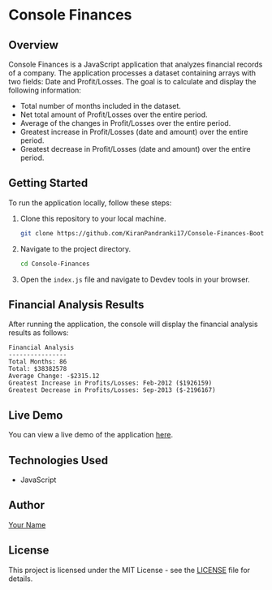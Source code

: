 # Console Finances

## Overview

Console Finances is a JavaScript application that analyzes financial records of a company. The application processes a dataset containing arrays with two fields: Date and Profit/Losses. The goal is to calculate and display the following information:

- Total number of months included in the dataset.
- Net total amount of Profit/Losses over the entire period.
- Average of the changes in Profit/Losses over the entire period.
- Greatest increase in Profit/Losses (date and amount) over the entire period.
- Greatest decrease in Profit/Losses (date and amount) over the entire period.

## Getting Started

To run the application locally, follow these steps:

1. Clone this repository to your local machine.
   ```sh
   git clone https://github.com/KiranPandranki17/Console-Finances-Bootcamp.git
   ```
2. Navigate to the project directory.
   ```sh
   cd Console-Finances
   ```
3. Open the `index.js` file and navigate to Devdev tools in your browser.


## Financial Analysis Results

After running the application, the console will display the financial analysis results as follows:

```text
Financial Analysis
----------------
Total Months: 86
Total: $38382578
Average Change: -$2315.12
Greatest Increase in Profits/Losses: Feb-2012 ($1926159)
Greatest Decrease in Profits/Losses: Sep-2013 ($-2196167)
```

## Live Demo

You can view a live demo of the application [here](https://kiranpandranki17.github.io/Console-Finances-Bootcamp/).

## Technologies Used

- JavaScript

## Author

[Your Name](https://github.com/KiranPandranki17/Console-Finances-Bootcamp)

## License

This project is licensed under the MIT License - see the [LICENSE](LICENSE) file for details.
